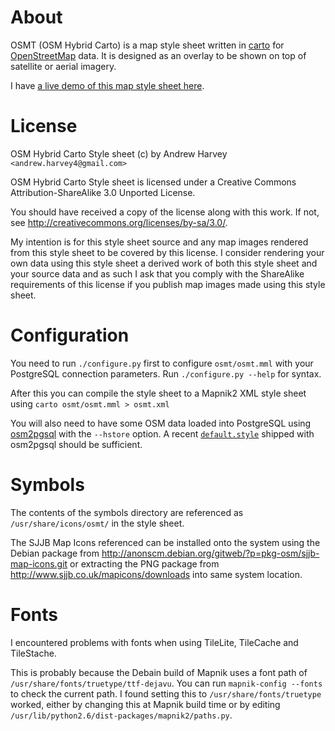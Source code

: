 About
=============
OSMT (OSM Hybrid Carto) is a map style sheet written in
[carto](https://github.com/mapbox/carto) for
[OpenStreetMap](http://www.openstreetmap.org/) data. It is designed as an
overlay to be shown on top of satellite or aerial imagery.

I have [a live demo of this map style sheet here](http://173.230.151.169/osmt.html).

License
=============
OSM Hybrid Carto Style sheet (c) by Andrew Harvey `<andrew.harvey4@gmail.com>`

OSM Hybrid Carto Style sheet is licensed under a
Creative Commons Attribution-ShareAlike 3.0 Unported License.

You should have received a copy of the license along with this
work. If not, see <http://creativecommons.org/licenses/by-sa/3.0/>.

My intention is for this style sheet source and any map images rendered from this
style sheet to be covered by this license. I consider rendering your own data
using this style sheet a derived work of both this style sheet and your source
data and as such I ask that you comply with the ShareAlike requirements of this
license if you publish map images made using this style sheet.

Configuration
=============
You need to run `./configure.py` first to configure `osmt/osmt.mml` with your
PostgreSQL connection parameters. Run `./configure.py --help` for syntax.

After this you can compile the style sheet to a Mapnik2 XML style sheet using
`carto osmt/osmt.mml > osmt.xml`

You will also need to have some OSM data loaded into PostgreSQL using
[osm2pgsql](http://wiki.openstreetmap.org/wiki/Osm2pgsql) with the `--hstore`
option. A recent [`default.style`](http://svn.openstreetmap.org/applications/utils/export/osm2pgsql/default.style)
shipped with osm2pgsql should be sufficient.

Symbols
=============
The contents of the symbols directory are referenced as `/usr/share/icons/osmt/`
in the style sheet.

The SJJB Map Icons referenced can be installed onto the system using the Debian
package from http://anonscm.debian.org/gitweb/?p=pkg-osm/sjjb-map-icons.git or
extracting the PNG package from http://www.sjjb.co.uk/mapicons/downloads into
same system location.

Fonts
=============
I encountered problems with fonts when using TileLite, TileCache and TileStache.

This is probably because the Debain build of Mapnik uses a font path of
`/usr/share/fonts/truetype/ttf-dejavu`. You can run `mapnik-config --fonts` to
check the current path. I found setting this to `/usr/share/fonts/truetype`
worked, either by changing this at Mapnik build time or by editing
`/usr/lib/python2.6/dist-packages/mapnik2/paths.py`.

